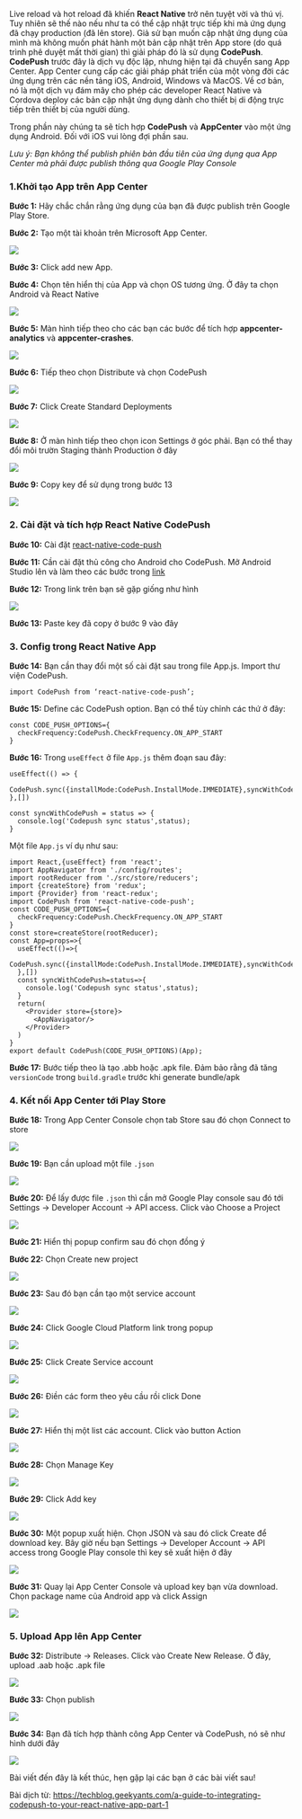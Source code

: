 Live reload và hot reload đã khiến **React Native** trở nên tuyệt vời và thú vị. Tuy nhiên sẽ thế nào nếu như ta có thể cập nhật trực tiếp khi mà ứng dụng đã chạy production (đã lên store). Giả sử bạn muốn cập nhật ứng dụng của mình mà không muốn phát hành một bản cập nhật trên App store (do quá trình phê duyệt mất thời gian) thì giải pháp đó là sử dụng **CodePush**. **CodePush** trước đây là dịch vụ độc lập, nhưng hiện tại đã chuyển sang App Center. App Center cung cấp các giải pháp phát triển của một vòng đời các ứng dụng trên các nền tảng iOS, Android, Windows và MacOS. Về cơ bản, nó là một dịch vụ đám mây cho phép các developer React Native và Cordova deploy các bản cập nhật ứng dụng dành cho thiết bị di động trực tiếp trên thiết bị của người dùng.

Trong phần này chúng ta sẽ tích hợp **CodePush** và **AppCenter** vào một ứng dụng Android. Đối với iOS vui lòng đợi phần sau.

*Lưu ý: Bạn không thể publish phiên bản đầu tiên của ứng dụng qua App Center mà phải được publish thông qua Google Play Console*

### 1.Khởi tạo App trên App Center

**Bước 1:** Hãy chắc chắn rằng ứng dụng của bạn đã được publish trên Google Play Store.

**Bước 2:** Tạo một tài khoản trên Microsoft App Center.

![](https://images.viblo.asia/a373380b-67fb-425c-b803-a23dde7ca380.jpeg)

**Bước 3:** Click add new App.

**Bước 4:** Chọn tên hiển thị của App và chọn OS tương ứng. Ở đây ta chọn Android và React Native

![](https://images.viblo.asia/da0c896d-9afb-4e0c-a8fa-fc00af15d2aa.jpeg)


**Bước 5:** Màn hình tiếp theo cho các bạn các bước để tích hợp **appcenter-analytics** và **appcenter-crashes**.

![](https://images.viblo.asia/b2886207-e5f8-461b-a1ef-9c8cd05476a5.jpeg)

**Bước 6:** Tiếp theo chọn Distribute và chọn CodePush

![](https://images.viblo.asia/17c97f44-0c47-4ce8-bebd-a3628f06f2c5.jpeg)

**Bước 7:** Click Create Standard Deployments

![](https://images.viblo.asia/b59e44d4-6214-4cd8-b8a3-8064b33c04a0.jpeg)

**Bước 8:** Ở màn hình tiếp theo chọn icon Settings ở góc phải. Bạn có thể thay đổi môi trườn Staging thành Production ở đây

![](https://images.viblo.asia/66b3eff0-8e32-42b5-8a0c-906324559598.jpeg)

**Bước 9:** Copy key để sử dụng trong bước 13

![](https://images.viblo.asia/0e3673aa-cf69-470d-a3d7-2c312bb59631.jpeg)

### 2. Cài đặt và tích hợp React Native CodePush

**Bước 10:** Cài đặt [react-native-code-push](https://www.npmjs.com/package/react-native-code-push)

**Bước 11:** Cần cài đặt thủ công cho Android cho CodePush. Mở Android Studio lên và làm theo các bước trong [link](https://github.com/microsoft/react-native-code-push/blob/HEAD/docs/setup-android.md)

**Bước 12:** Trong link trên bạn sẽ gặp giống như hình

![](https://images.viblo.asia/53a92856-908a-4223-ada0-e14070170c05.jpeg)

**Bước 13:** Paste key đã copy ở bước 9 vào đây

### 3. Config trong React Native App 

**Bước 14:** Bạn cần thay đổi một số cài đặt sau trong file App.js. Import thư viện CodePush.

```
import CodePush from ‘react-native-code-push’;
```

**Bước 15:** Define các CodePush option. Bạn có thể tùy chỉnh các thứ ở đây:

```
const CODE_PUSH_OPTIONS={
  checkFrequency:CodePush.CheckFrequency.ON_APP_START
}
```

**Bước 16:** Trong `useEffect` ở file `App.js` thêm đoạn sau đây:

```
useEffect(() => {
  CodePush.sync({installMode:CodePush.InstallMode.IMMEDIATE},syncWithCodePush);
},[])

const syncWithCodePush = status => {
  console.log('Codepush sync status',status);
}
```

Một file `App.js` ví dụ như sau:

```
import React,{useEffect} from 'react';
import AppNavigator from './config/routes';
import rootReducer from './src/store/reducers';
import {createStore} from 'redux';
import {Provider} from 'react-redux';
import CodePush from 'react-native-code-push';
const CODE_PUSH_OPTIONS={
  checkFrequency:CodePush.CheckFrequency.ON_APP_START
}
const store=createStore(rootReducer);
const App=props=>{
  useEffect(()=>{
    CodePush.sync({installMode:CodePush.InstallMode.IMMEDIATE},syncWithCodePush);
  },[])
  const syncWithCodePush=status=>{
    console.log('Codepush sync status',status);
  }
  return(
    <Provider store={store}>
      <AppNavigator/>
    </Provider>
  )
}
export default CodePush(CODE_PUSH_OPTIONS)(App);
```

**Bước 17:** Bước tiếp theo là tạo .abb hoặc .apk file. Đảm bảo rằng đã tăng `versionCode` trong `build.gradle` trước khi generate bundle/apk

### 4. Kết nối App Center tới Play Store

**Bước 18:** Trong App Center Console chọn tab Store sau đó chọn Connect to store

![](https://images.viblo.asia/b4a7cae2-c493-4ddf-843a-47b2ad41fa08.jpeg)

**Bước 19:** Bạn cần upload một file `.json`

![](https://images.viblo.asia/19f40be3-f8ae-4da8-8087-0ac175fb2a0f.jpeg)

**Bước 20:** Để lấy được file `.json` thì cần mở Google Play console sau đó tới Settings -> Developer Account -> API access. Click vào Choose a Project

![](https://images.viblo.asia/867f5d64-66df-442f-a7c4-703f736198ae.jpeg)

**Bước 21:** Hiển thị popup confirm sau đó chọn đồng ý

**Bước 22:** Chọn Create new project

![](https://images.viblo.asia/4054fb92-2ba4-4fbc-afcf-08b6486a80d3.jpeg)

**Bước 23:** Sau đó bạn cần tạo một service account 

![](https://images.viblo.asia/00aa4f75-e4b1-48ae-9197-da32f4beb539.jpeg)

**Bước 24:** Click Google Cloud Platform link trong popup

![](https://images.viblo.asia/5993f6bb-92a8-4127-8e26-d22573a8be0c.jpeg)

**Bước 25:**  Click Create Service account

![](https://images.viblo.asia/57cdb615-8e58-40fb-b1e1-2cb8c6f5281d.jpeg)


**Bước 26:** Điền các form theo yêu cầu rồi click Done

![](https://images.viblo.asia/c80b5cf0-f40f-4103-8178-f999c6f5feb7.jpeg)

**Bước 27:** Hiển thị một list các account. Click vào button Action

![](https://images.viblo.asia/b6ab0469-fca6-44bd-8a65-2968b42fda7f.jpeg)

**Bước 28:** Chọn Manage Key

![](https://images.viblo.asia/be0759df-cfdc-41e7-9812-fe557075616b.jpeg)

**Bước 29:** Click Add key

![](https://images.viblo.asia/66cd9fcb-1e89-4c82-a4bc-b66db1ad5167.jpeg)

**Bước 30:** Một popup xuất hiện. Chọn JSON và sau đó click Create để download key. Bây giờ nếu bạn Settings -> Developer Account -> API access trong Google Play console thì key sẽ xuất hiện ở đây

![](https://images.viblo.asia/7c52848f-8bee-4a7e-97db-076800c50be8.jpeg)

**Bước 31:** Quay lại App Center Console và upload key bạn vừa download. Chọn package name của Android app và click Assign

![](https://images.viblo.asia/8eeb35f2-d5e8-44d7-b90a-8b6816904f6d.jpeg)

### 5. Upload App lên App Center

**Bước 32:** Distribute -> Releases. Click vào Create New Release. Ở đây, upload .aab hoặc .apk file

![](https://images.viblo.asia/2b125654-cac2-4ff4-ae3a-232f2af66d73.jpeg)


**Bước 33:** Chọn publish

![](https://images.viblo.asia/774f4860-2324-4fef-ab44-17636fde637d.jpeg)

**Bước 34:** Bạn đã tích hợp thành công App Center và CodePush, nó sẽ như hình dưới đây

![](https://images.viblo.asia/daec1103-0658-4827-8cda-91f5a45141b4.jpeg)

Bài viết đến đây là kết thúc, hẹn gặp lại các bạn ở các bài viết sau!

Bài dịch từ:
https://techblog.geekyants.com/a-guide-to-integrating-codepush-to-your-react-native-app-part-1